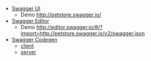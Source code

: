 - [Swagger UI](http://swagger.io/swagger-ui/) 
  - Demo http://petstore.swagger.io/
- [Swagger Editor](http://swagger.io/swagger-editor/)
  - Demo http://editor.swagger.io/#/?import=http://petstore.swagger.io/v2/swagger.json
- [Swagger Codegen](http://swagger.io/swagger-codegen/)
  - [client](https://github.com/swagger-api/swagger-codegen#api-clients)
  - [server](https://github.com/swagger-api/swagger-codegen#server-stubs)
  